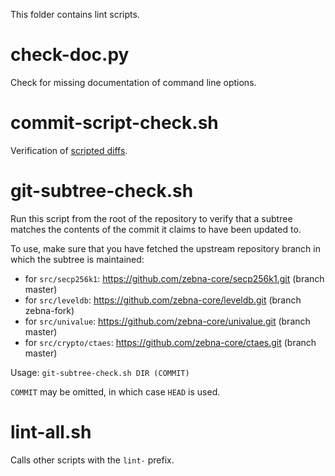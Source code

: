 This folder contains lint scripts.

check-doc.py
============
Check for missing documentation of command line options.

commit-script-check.sh
======================
Verification of [scripted diffs](/doc/developer-notes.md#scripted-diffs).

git-subtree-check.sh
====================
Run this script from the root of the repository to verify that a subtree matches the contents of
the commit it claims to have been updated to.

To use, make sure that you have fetched the upstream repository branch in which the subtree is
maintained:
* for `src/secp256k1`: https://github.com/zebna-core/secp256k1.git (branch master)
* for `src/leveldb`: https://github.com/zebna-core/leveldb.git (branch zebna-fork)
* for `src/univalue`: https://github.com/zebna-core/univalue.git (branch master)
* for `src/crypto/ctaes`: https://github.com/zebna-core/ctaes.git (branch master)

Usage: `git-subtree-check.sh DIR (COMMIT)`

`COMMIT` may be omitted, in which case `HEAD` is used.

lint-all.sh
===========
Calls other scripts with the `lint-` prefix.

